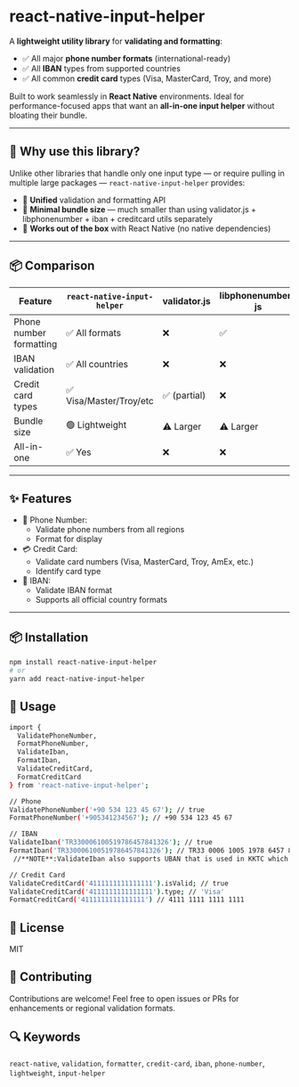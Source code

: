 # react-native-input-helper

A **lightweight utility library** for **validating and formatting**:

- ✅ All major **phone number formats** (international-ready)
- ✅ All **IBAN** types from supported countries
- ✅ All common **credit card** types (Visa, MasterCard, Troy, and more)

Built to work seamlessly in **React Native** environments. Ideal for performance-focused apps that want an **all-in-one input helper** without bloating their bundle.

---

## 🚀 Why use this library?

Unlike other libraries that handle only one input type — or require pulling in multiple large packages — `react-native-input-helper` provides:

- 🔹 **Unified** validation and formatting API
- 🔹 **Minimal bundle size** — much smaller than using validator.js + libphonenumber + iban + creditcard utils separately
- 🔹 **Works out of the box** with React Native (no native dependencies)

---

## 📦 Comparison

| Feature                 | `react-native-input-helper` | validator.js | libphonenumber-js | iban  |
| ----------------------- | --------------------------- | ------------ | ----------------- | ----- |
| Phone number formatting | ✅ All formats               | ❌            | ✅                 | ❌     |
| IBAN validation         | ✅ All countries             | ❌            | ❌                 | ✅     |
| Credit card types       | ✅ Visa/Master/Troy/etc      | ✅ (partial)  | ❌                 | ❌     |
| Bundle size             | 🟢 Lightweight               | ⚠️ Larger     | ⚠️ Larger          | Small |
| All-in-one              | ✅ Yes                       | ❌            | ❌                 | ❌     |

---

## ✨ Features

- 📱 Phone Number:
  - Validate phone numbers from all regions
  - Format for display
- 💳 Credit Card:
  - Validate card numbers (Visa, MasterCard, Troy, AmEx, etc.)
  - Identify card type
- 🏦 IBAN:
  - Validate IBAN format
  - Supports all official country formats

---

## 📦 Installation

```bash
npm install react-native-input-helper
# or
yarn add react-native-input-helper
```

## 📘 Usage

```bash
import {
  ValidatePhoneNumber,
  FormatPhoneNumber,
  ValidateIban,
  FormatIban,
  ValidateCreditCard,
  FormatCreditCard
} from 'react-native-input-helper';

// Phone
ValidatePhoneNumber('+90 534 123 45 67'); // true
FormatPhoneNumber('+905341234567'); // +90 534 123 45 67

// IBAN
ValidateIban('TR330006100519786457841326'); // true
FormatIban('TR330006100519786457841326'); // TR33 0006 1005 1978 6457 8413 26
 //**NOTE**:ValidateIban also supports UBAN that is used in KKTC which starts with 'CT'

// Credit Card
ValidateCreditCard('4111111111111111').isValid; // true
ValidateCreditCard('4111111111111111').type; // 'Visa'
FormatCreditCard('4111111111111111') // 4111 1111 1111 1111

```

## 📄 License

MIT

## 🙌 Contributing

Contributions are welcome! Feel free to open issues or PRs for enhancements or regional validation formats.

## 🔍 Keywords

`react-native`, `validation`, `formatter`, `credit-card`, `iban`, `phone-number`, `lightweight`, `input-helper`
